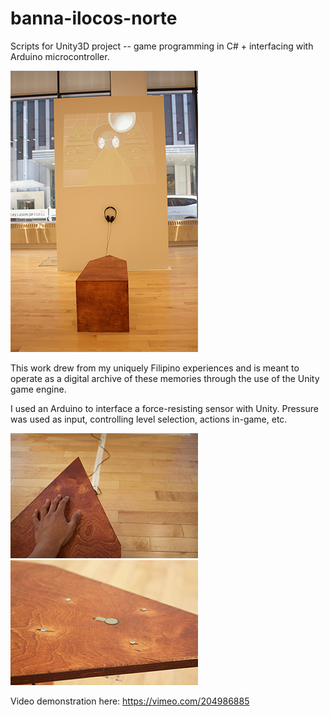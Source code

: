 # banna-ilocos-norte
Scripts for Unity3D project -- game programming in C# + interfacing with Arduino microcontroller.

![alt text](https://github.com/tespin/banna-ilocos-norte/blob/master/img/banna_img_4_resized.png "Full installation")

This work drew from my uniquely Filipino experiences and is meant to operate as a digital archive of these memories through the use of the Unity game engine. 

I used an Arduino to interface a force-resisting sensor with Unity. Pressure was used as input, controlling level selection, actions in-game, etc.

![alt text](https://github.com/tespin/banna-ilocos-norte/blob/master/img/banna_img_5_resized.jpg "Pressing sensor")
![alt text](https://github.com/tespin/banna-ilocos-norte/blob/master/img/banna_img_6_resized.jpg "Sensor")

Video demonstration here: 
https://vimeo.com/204986885
